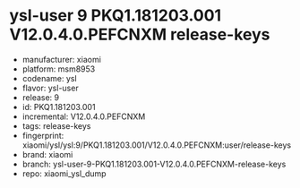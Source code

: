 # ysl-user 9 PKQ1.181203.001 V12.0.4.0.PEFCNXM release-keys
- manufacturer: xiaomi
- platform: msm8953
- codename: ysl
- flavor: ysl-user
- release: 9
- id: PKQ1.181203.001
- incremental: V12.0.4.0.PEFCNXM
- tags: release-keys
- fingerprint: xiaomi/ysl/ysl:9/PKQ1.181203.001/V12.0.4.0.PEFCNXM:user/release-keys
- brand: xiaomi
- branch: ysl-user-9-PKQ1.181203.001-V12.0.4.0.PEFCNXM-release-keys
- repo: xiaomi_ysl_dump

